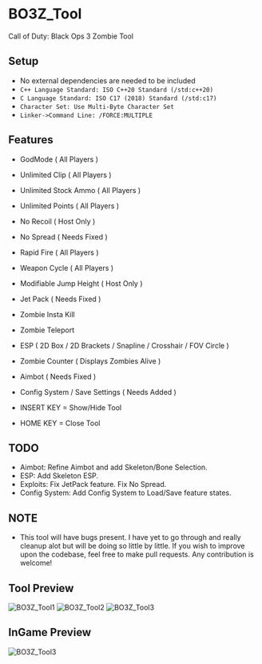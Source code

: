 # BO3Z_Tool
Call of Duty: Black Ops 3 Zombie Tool

## Setup
* No external dependencies are needed to be included
* ```C++ Language Standard: ISO C++20 Standard (/std:c++20)```
* ```C Language Standard: ISO C17 (2018) Standard (/std:c17)```
* ```Character Set: Use Multi-Byte Character Set```
* ```Linker->Command Line: /FORCE:MULTIPLE```

## Features
* GodMode ( All Players )
* Unlimited Clip ( All Players )
* Unlimited Stock Ammo ( All Players )
* Unlimited Points ( All Players )
* No Recoil ( Host Only )
* No Spread ( Needs Fixed )
* Rapid Fire ( All Players )
* Weapon Cycle ( All Players )
* Modifiable Jump Height ( Host Only )
* Jet Pack ( Needs Fixed )
* Zombie Insta Kill
* Zombie Teleport
* ESP ( 2D Box / 2D Brackets / Snapline / Crosshair / FOV Circle )
* Zombie Counter ( Displays Zombies Alive )
* Aimbot ( Needs Fixed )
* Config System / Save Settings ( Needs Added )

* INSERT KEY = Show/Hide Tool
* HOME KEY = Close Tool

## TODO
* Aimbot: Refine Aimbot and add Skeleton/Bone Selection.
* ESP: Add Skeleton ESP.
* Exploits: Fix JetPack feature. Fix No Spread.
* Config System: Add Config System to Load/Save feature states.

## NOTE
* This tool will have bugs present. I have yet to go through and really cleanup alot but will be doing so little by little. If you wish to improve upon the codebase, feel free to make pull requests. Any contribution is welcome!

## Tool Preview
![BO3Z_Tool1](https://cdn.discordapp.com/attachments/952164775771652106/1128441015896915998/image.png)
![BO3Z_Tool2](https://cdn.discordapp.com/attachments/952164775771652106/1129155050703442011/image.png)
![BO3Z_Tool3](https://cdn.discordapp.com/attachments/952164775771652106/1129155833968734429/image.png)

## InGame Preview
![BO3Z_Tool3](https://cdn.discordapp.com/attachments/952344650306445352/1128350303478104194/image.png)